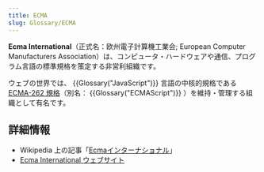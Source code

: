 ```yaml
---
title: ECMA
slug: Glossary/ECMA
---
```


**Ecma International**（正式名：欧州電子計算機工業会; European Computer Manufacturers Association）は、コンピュータ・ハードウェアや通信、プログラム言語の標準規格を策定する非営利組織です。

ウェブの世界では、 {{Glossary("JavaScript")}} 言語の中核的規格である [ECMA-262 規格](http://www.ecma-international.org/publications/standards/Ecma-262.htm)（別名： {{Glossary("ECMAScript")}} ）を維持・管理する組織として有名です。

## 詳細情報

- Wikipedia 上の記事「[Ecmaインターナショナル](https://ja.wikipedia.org/wiki/Ecmaインターナショナル)」
- [Ecma International ウェブサイト](http://www.ecma-international.org/)
